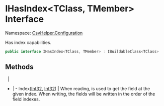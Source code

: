 # IHasIndex<TClass, TMember> Interface

Namespace: [CsvHelper.Configuration](/api/CsvHelper.Configuration)

Has index capabilities.

```cs
public interface IHasIndex<TClass, TMember> : IBuildableClass<TClass>
```

## Methods
&nbsp; | &nbsp;
- | -
Index([Int32](https://docs.microsoft.com/en-us/dotnet/api/system.int32), [Int32](https://docs.microsoft.com/en-us/dotnet/api/system.int32)) | When reading, is used to get the field at the given index. When writing, the fields will be written in the order of the field indexes.
